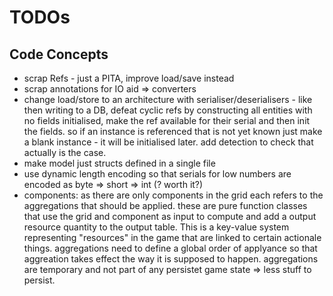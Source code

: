# TODOs

## Code Concepts

* scrap Refs - just a PITA, improve load/save instead
* scrap annotations for IO aid => converters
* change load/store to an architecture with serialiser/deserialisers - like then
  writing to a DB, defeat cyclic refs by constructing all entities with no
  fields initialised, make the ref available for their serial and then init the
  fields. so if an instance is referenced that is not yet known just make a
  blank instance - it will be initialised later. add detection to check that
  actually is the case.
* make model just structs defined in a single file
* use dynamic length encoding so that serials for low numbers are encoded as
  byte => short => int (? worth it?)
* components: as there are only components in the grid each refers to the
  aggregations that should be applied. these are pure function classes that use
  the grid and component as input to compute and add a output resource quantity
  to the output table. This is a key-value system representing "resources" in
  the game that are linked to certain actionale things. aggregations need to
  define a global order of applyance so that aggreation takes effect the way it
  is supposed to happen. aggregations are temporary and not part of any
  persistet game state => less stuff to persist.

